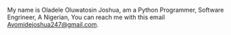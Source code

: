 My name is Oladele Oluwatosin Joshua, am a Python Programmer, Software Engrineer, A Nigerian, You can reach me with this email Ayomidejoshua247@gmail.com. 
